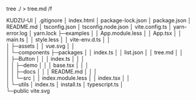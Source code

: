 tree ./ > tree.md /f

KUDZU-UI
│  .gitignore
│  index.html
│  package-lock.json
│  package.json
│  README.md
│  tsconfig.json
│  tsconfig.node.json
│  vite.config.ts
│  yarn-error.log
│  yarn.lock
├─examples
│  │  App.module.less
│  │  App.tsx
│  │  main.ts
│  │  style.less
│  │  vite-env.d.ts
│  │  
│  ├─assets
│  │      vue.svg
│  │      
│  └─components
├─packages
│  │  index.ts
│  │  list.json
│  │  tree.md
│  │  
│  ├─Button
│  │  │  index.ts
│  │  │  
│  │  ├─demo
│  │  │      base.tsx
│  │  │      
│  │  ├─docs
│  │  │      README.md
│  │  │      
│  │  └─src
│  │          index.module.less
│  │          index.tsx
│  │          
│  └─utils
│          index.ts
│          install.ts
│          typescript.ts
│          
└─public
        vite.svg
        
